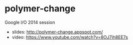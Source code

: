 polymer-change
==============

Google I/O 2014 session

- slides: http://polymer-change.appspot.com/
- video: https://www.youtube.com/watch?v=8OJ7ih8EE7s
